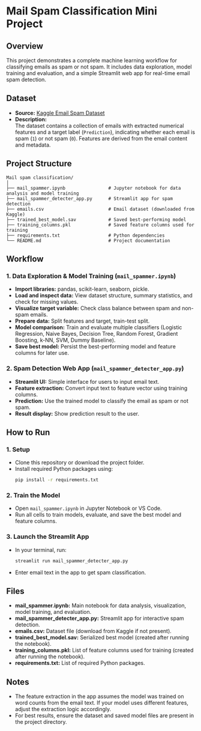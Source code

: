 # Mail Spam Classification Mini Project

## Overview

This project demonstrates a complete machine learning workflow for classifying emails as spam or not spam. It includes data exploration, model training and evaluation, and a simple Streamlit web app for real-time email spam detection.

## Dataset

- **Source:** [Kaggle Email Spam Dataset](https://www.kaggle.com/datasets/balakrishnamp/email-spam-classification-dataset)
- **Description:**  
  The dataset contains a collection of emails with extracted numerical features and a target label (`Prediction`), indicating whether each email is spam (`1`) or not spam (`0`). Features are derived from the email content and metadata.

## Project Structure

```
Mail spam classification/
│
├── mail_spammer.ipynb                # Jupyter notebook for data analysis and model training
├── mail_spammer_detecter_app.py      # Streamlit app for spam detection
├── emails.csv                        # Email dataset (downloaded from Kaggle)
├── trained_best_model.sav            # Saved best-performing model
├── training_columns.pkl              # Saved feature columns used for training
├── requirements.txt                  # Python dependencies
└── README.md                         # Project documentation
```

## Workflow

### 1. Data Exploration & Model Training (`mail_spammer.ipynb`)
- **Import libraries:** pandas, scikit-learn, seaborn, pickle.
- **Load and inspect data:** View dataset structure, summary statistics, and check for missing values.
- **Visualize target variable:** Check class balance between spam and non-spam emails.
- **Prepare data:** Split features and target, train-test split.
- **Model comparison:** Train and evaluate multiple classifiers (Logistic Regression, Naive Bayes, Decision Tree, Random Forest, Gradient Boosting, k-NN, SVM, Dummy Baseline).
- **Save best model:** Persist the best-performing model and feature columns for later use.

### 2. Spam Detection Web App (`mail_spammer_detecter_app.py`)
- **Streamlit UI:** Simple interface for users to input email text.
- **Feature extraction:** Convert input text to feature vector using training columns.
- **Prediction:** Use the trained model to classify the email as spam or not spam.
- **Result display:** Show prediction result to the user.

## How to Run

### 1. Setup

- Clone this repository or download the project folder.
- Install required Python packages using:
  ```bash
  pip install -r requirements.txt
  ```

### 2. Train the Model

- Open `mail_spammer.ipynb` in Jupyter Notebook or VS Code.
- Run all cells to train models, evaluate, and save the best model and feature columns.

### 3. Launch the Streamlit App

- In your terminal, run:
  ```bash
  streamlit run mail_spammer_detecter_app.py
  ```
- Enter email text in the app to get spam classification.

## Files

- **mail_spammer.ipynb:** Main notebook for data analysis, visualization, model training, and evaluation.
- **mail_spammer_detecter_app.py:** Streamlit app for interactive spam detection.
- **emails.csv:** Dataset file (download from Kaggle if not present).
- **trained_best_model.sav:** Serialized best model (created after running the notebook).
- **training_columns.pkl:** List of feature columns used for training (created after running the notebook).
- **requirements.txt:** List of required Python packages.

## Notes

- The feature extraction in the app assumes the model was trained on word counts from the email text. If your model uses different features, adjust the extraction logic accordingly.
- For best results, ensure the dataset and saved model files are present in the project directory.

